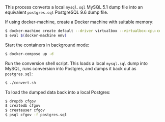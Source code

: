 This process converts a local `mysql.sql` MySQL 5.1 dump file into an equivalent `postgres.sql` PostgreSQL 9.6 dump file.

If using docker-machine, create a Docker machine with suitable memory:

```sh
$ docker-machine create default --driver virtualbox --virtualbox-cpu-count "2" --virtualbox-memory "8192"
$ eval $(docker-machine env)
```

Start the containers in background mode:

```sh
$ docker-compose up -d
```

Run the conversion shell script. This loads a local `mysql.sql` dump into MySQL, runs conversion into Postgres, and dumps it back out as `postgres.sql`:

```sh
$ ./convert.sh
```

To load the dumped data back into a local Postgres:

```sh
$ dropdb cfgov
$ createdb cfgov
$ createuser cfgov
$ psql cfgov -f postgres.sql
```
